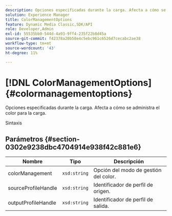```yaml
---
description: Opciones especificadas durante la carga. Afecta a cómo se administra el color para la carga.
solution: Experience Manager
title: ColorManagementOptions
feature: Dynamic Media Classic,SDK/API
role: Developer,Admin
exl-id: 55535bb0-544d-4a93-9ff4-235f22b8d45a
source-git-commit: f42378a20b58e4c5ebc961c6526d7cecabc2ae38
workflow-type: tm+mt
source-wordcount: '43'
ht-degree: 11%

---
```


# [!DNL ColorManagementOptions]{#colormanagementoptions}

Opciones especificadas durante la carga. Afecta a cómo se administra el color para la carga.

Sintaxis

## Parámetros {#section-0302e9238dbc4704914e938f42c881e6}

| Nombre | Tipo | Descripción |
|---|---|---|
| colorManagement | `xsd:string` | Opción del modo de gestión del color. |
| sourceProfileHandle | `xsd:string` | Identificador de perfil de origen. |
| outputProfileHandle | `xsd:string` | Identificador de perfil de salida. |
